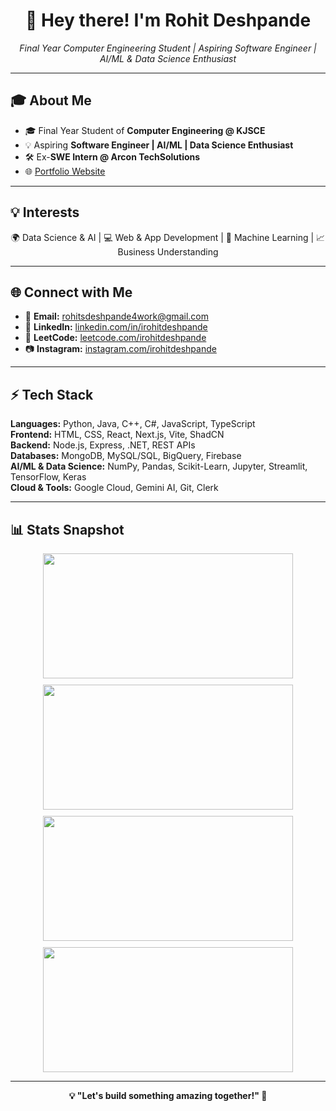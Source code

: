 <div align="center">
  <h1>👋 Hey there! I'm Rohit Deshpande</h1>
  <p><em>Final Year Computer Engineering Student | Aspiring Software Engineer | AI/ML & Data Science Enthusiast</em></p>
</div>

---

## 🎓 About Me
- 🎓 Final Year Student of **Computer Engineering @ KJSCE**  
- 💡 Aspiring **Software Engineer | AI/ML | Data Science Enthusiast**  
- 🛠️ Ex-**SWE Intern @ Arcon TechSolutions**  
- 🌐 [Portfolio Website](https://portfolio-rohit-deshpande.vercel.app)

---

## 💡 Interests
<div align="center">
🌍 Data Science & AI | 💻 Web & App Development | 🤖 Machine Learning | 📈 Business Understanding
</div>

---

## 🌐 Connect with Me
- 📧 **Email:** rohitsdeshpande4work@gmail.com  
- 💼 **LinkedIn:** [linkedin.com/in/irohitdeshpande](https://www.linkedin.com/in/irohitdeshpande)   
- 🧩 **LeetCode:** [leetcode.com/irohitdeshpande](https://leetcode.com/irohitdeshpande)   
- 📷 **Instagram:** [instagram.com/irohitdeshpande](https://www.instagram.com/irohitdeshpande)

---

## ⚡ Tech Stack
**Languages:** Python, Java, C++, C#, JavaScript, TypeScript  
**Frontend:** HTML, CSS, React, Next.js, Vite, ShadCN  
**Backend:** Node.js, Express, .NET, REST APIs  
**Databases:** MongoDB, MySQL/SQL, BigQuery, Firebase  
**AI/ML & Data Science:** NumPy, Pandas, Scikit-Learn, Jupyter, Streamlit, TensorFlow, Keras  
**Cloud & Tools:** Google Cloud, Gemini AI, Git, Clerk

---

## 📊 Stats Snapshot
<div align="center">

<!-- Row 1 -->
<div style="display: flex; justify-content: center; flex-wrap: wrap; gap: 10px;">
  <img src="https://github-readme-stats.vercel.app/api?username=irohitdeshpande&show_icons=true&theme=default&hide_border=true&count_private=true" style="height: 200px; width: 400px;" />
  <img src="https://github-readme-stats.vercel.app/api/top-langs/?username=irohitdeshpande&layout=compact&theme=default&hide_border=true" style="height: 200px; width: 400px;" />
</div>

<!-- Row 2 -->
<div style="display: flex; justify-content: center; flex-wrap: wrap; gap: 10px; margin-top: 10px;">
  <img src="https://github-readme-streak-stats.herokuapp.com?user=irohitdeshpande&theme=default&hide_border=true" style="height: 200px; width: 400px;" />
  <img src="https://leetcard.jacoblin.cool/irohitdeshpande?theme=light&font=Cousine" style="height: 200px; width: 400px;" />
</div>

</div>

---

<div align="center">
<b>💡 "Let's build something amazing together!" 🚀</b>
</div>
